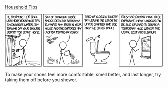 [Household Tips](https://xkcd.com/1715)

![Household Tips](./random_comic.png)

To make your shoes feel more comfortable, smell better, and last longer, try taking them off before you shower.

